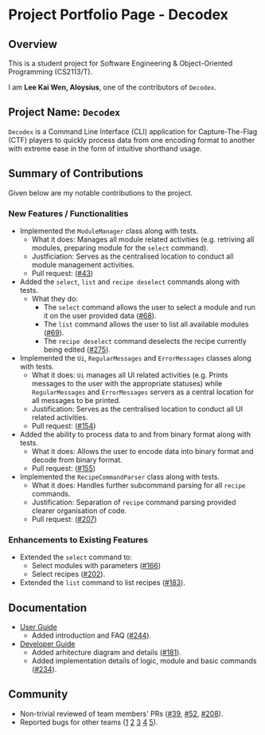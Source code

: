 # Project Portfolio Page - Decodex

## Overview
This is a student project for Software Engineering & Object-Oriented Programming (CS2113/T).

I am **Lee Kai Wen, Aloysius**, one of the contributors of `Decodex`.

## Project Name: `Decodex`
`Decodex` is a Command Line Interface (CLI) application for Capture-The-Flag (CTF) players to quickly process data from one encoding format to another with extreme ease in the form of intuitive shorthand usage.

## Summary of Contributions
Given below are my notable contributions to the project.

### New Features / Functionalities
- Implemented the `ModuleManager` class along with tests.
   - What it does: Manages all module related activities (e.g. retriving all modules, preparing module for the `select` command).
   - Justficiation: Serves as the centralised location to conduct all module management activities.
   - Pull request: ([#43](https://github.com/AY2122S1-CS2113T-T10-3/tp/pull/43))
- Added the `select`, `list` and `recipe deselect` commands along with tests.
   - What they do:
     - The `select` command allows the user to select a module and run it on the user provided data ([#68](https://github.com/AY2122S1-CS2113T-T10-3/tp/pull/68)).
     - The `list` command allows the user to list all available modules ([#69](https://github.com/AY2122S1-CS2113T-T10-3/tp/pull/69)).
     - The `recipe deselect` command deselects the recipe currently being edited ([#275](https://github.com/AY2122S1-CS2113T-T10-3/tp/pull/275)).
- Implemented the `Ui`, `RegularMessages` and `ErrorMessages` classes along with tests.
   - What it does: `Ui` manages all UI related activities (e.g. Prints messages to the user with the appropriate statuses) while `RegularMessages` and `ErrorMessages` servers as a central location for all messages to be printed.
   - Justification: Serves as the centralised location to conduct all UI related activities.
   - Pull request: ([#154](https://github.com/AY2122S1-CS2113T-T10-3/tp/pull/154))
- Added the ability to process data to and from binary format along with tests.
   - What it does: Allows the user to encode data into binary format and decode from binary format.
   - Pull request: ([#155](https://github.com/AY2122S1-CS2113T-T10-3/tp/pull/155))
- Implemented the `RecipeCommandParser` class along with tests.
   - What it does: Handles further subcommand parsing for all `recipe` commands.
   - Justification: Separation of `recipe` command parsing provided clearer organisation of code.
   - Pull request: ([#207](https://github.com/AY2122S1-CS2113T-T10-3/tp/pull/207))

### Enhancements to Existing Features
- Extended the `select` command to:
   - Select modules with parameters ([#166](https://github.com/AY2122S1-CS2113T-T10-3/tp/pull/166))
   - Select recipes ([#202](https://github.com/AY2122S1-CS2113T-T10-3/tp/pull/202)).
- Extended the `list` command to list recipes ([#183](https://github.com/AY2122S1-CS2113T-T10-3/tp/pull/183)).

## Documentation
  - [User Guide](https://ay2122s1-cs2113t-t10-3.github.io/tp/UserGuide.html)
    - Added introduction and FAQ ([#244](https://github.com/AY2122S1-CS2113T-T10-3/tp/pull/244)).
  - [Developer Guide](https://ay2122s1-cs2113t-t10-3.github.io/tp/DeveloperGuide.html)
    - Added arhitecture diagram and details ([#181](https://github.com/AY2122S1-CS2113T-T10-3/tp/pull/181)).
    - Added implementation details of logic, module and basic commands ([#234](https://github.com/AY2122S1-CS2113T-T10-3/tp/pull/234)). 

## Community
- Non-trivial reviewed of team members' PRs ([#39](https://github.com/AY2122S1-CS2113T-T10-3/tp/pull/39), [#52](https://github.com/AY2122S1-CS2113T-T10-3/tp/pull/52), [#208](https://github.com/AY2122S1-CS2113T-T10-3/tp/pull/208)).
- Reported bugs for other teams ([1](https://github.com/arraysius/ped/issues/4) [2](https://github.com/arraysius/ped/issues/9) [3](https://github.com/arraysius/ped/issues/12) [4](https://github.com/arraysius/ped/issues/13) [5](https://github.com/arraysius/ped/issues/14)).
